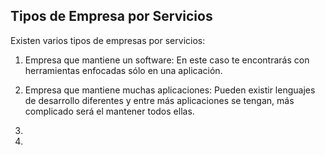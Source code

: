 <h2 align="left"> Tipos de Empresa por Servicios </h2>

<p align="left"> Existen varios tipos de empresas por servicios:

1. Empresa que mantiene un software: En este caso te encontrarás con herramientas enfocadas sólo en una aplicación.

2. Empresa que mantiene muchas aplicaciones: Pueden existir lenguajes de desarrollo diferentes y entre más aplicaciones se tengan, más complicado será el mantener todos ellas.

3.

4. 

</p>